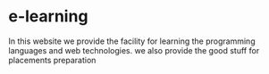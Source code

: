 # e-learning
In this website we provide the facility for learning the programming languages and web technologies. we also provide the good stuff for placements preparation
